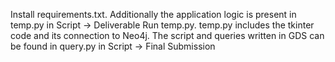 Install requirements.txt. Additionally the application logic is present in temp.py in Script -> Deliverable 
Run temp.py. temp.py includes the tkinter code and its connection to Neo4j. 
The script and queries written in GDS can be found in query.py in Script -> Final Submission
